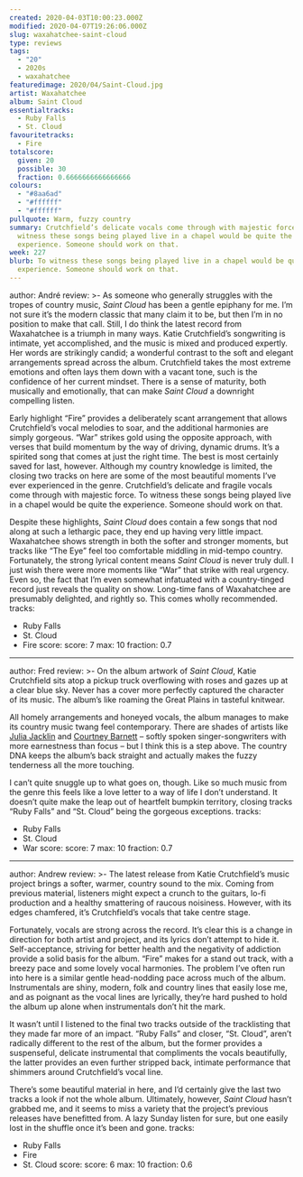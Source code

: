 ```yaml
---
created: 2020-04-03T10:00:23.000Z
modified: 2020-04-07T19:26:06.000Z
slug: waxahatchee-saint-cloud
type: reviews
tags:
  - "20"
  - 2020s
  - waxahatchee
featuredimage: 2020/04/Saint-Cloud.jpg
artist: Waxahatchee
album: Saint Cloud
essentialtracks:
  - Ruby Falls
  - St. Cloud
favouritetracks:
  - Fire
totalscore:
  given: 20
  possible: 30
  fraction: 0.6666666666666666
colours:
  - "#8aa6ad"
  - "#ffffff"
  - "#ffffff"
pullquote: Warm, fuzzy country
summary: Crutchfield’s delicate vocals come through with majestic force. To
  witness these songs being played live in a chapel would be quite the
  experience. Someone should work on that.
week: 227
blurb: To witness these songs being played live in a chapel would be quite the
  experience. Someone should work on that.
---
```

author: André
review: >-
  As someone who generally struggles with the tropes of country music, *Saint Cloud* has been a gentle epiphany for me. I’m not sure it’s the modern classic that many claim it to be, but then I’m in no position to make that call. Still, I do think the latest record from Waxahatchee is a triumph in many ways. Katie Crutchfield’s songwriting is intimate, yet accomplished, and the music is mixed and produced expertly. Her words are strikingly candid; a wonderful contrast to the soft and elegant arrangements spread across the album. Crutchfield takes the most extreme emotions and often lays them down with a vacant tone, such is the confidence of her current mindset. There is a sense of maturity, both musically and emotionally, that can make *Saint Cloud* a downright compelling listen.

  Early highlight “Fire” provides a deliberately scant arrangement that allows Crutchfield’s vocal melodies to soar, and the additional harmonies are simply gorgeous. “War” strikes gold using the opposite approach, with verses that build momentum by the way of driving, dynamic drums. It’s a spirited song that comes at just the right time. The best is most certainly saved for last, however. Although my country knowledge is limited, the closing two tracks on here are some of the most beautiful moments I’ve ever experienced in the genre. Crutchfield’s delicate and fragile vocals come through with majestic force. To witness these songs being played live in a chapel would be quite the experience. Someone should work on that.

  Despite these highlights, *Saint Cloud* does contain a few songs that nod along at such a lethargic pace, they end up having very little impact. Waxahatchee shows strength in both the softer and stronger moments, but tracks like “The Eye” feel too comfortable middling in mid-tempo country. Fortunately, the strong lyrical content means *Saint Cloud* is never truly dull. I just wish there were more moments like “War” that strike with real urgency. Even so, the fact that I’m even somewhat infatuated with a country-tinged record just reveals the quality on show. Long-time fans of Waxahatchee are presumably delighted, and rightly so. This comes wholly recommended.
tracks:
  - Ruby Falls
  - St. Cloud
  - Fire
score:
  score: 7
  max: 10
  fraction: 0.7
---
author: Fred
review: >-
  On the album artwork of *Saint Cloud*, Katie Crutchfield sits atop a pickup truck overflowing with roses and gazes up at a clear blue sky. Never has a cover more perfectly captured the character of its music. The album’s like roaming the Great Plains in tasteful knitwear.

  All homely arrangements and honeyed vocals, the album manages to make its country music twang feel contemporary. There are shades of artists like [Julia Jacklin](<reviews/julia-jacklin-crushing/>) and [Courtney Barnett](<reviews/courtney-barnett-tell-me-how-you-really-feel/>) – softly spoken singer-songwriters with more earnestness than focus – but I think this is a step above. The country DNA keeps the album’s back straight and actually makes the fuzzy tenderness all the more touching.

  I can’t quite snuggle up to what goes on, though. Like so much music from the genre this feels like a love letter to a way of life I don’t understand. It doesn’t quite make the leap out of heartfelt bumpkin territory, closing tracks “Ruby Falls” and “St. Cloud” being the gorgeous exceptions.
tracks:
  - Ruby Falls
  - St. Cloud
  - War
score:
  score: 7
  max: 10
  fraction: 0.7
---
author: Andrew
review: >-
  The latest release from Katie Crutchfield’s music project brings a softer, warmer, country sound to the mix. Coming from previous material, listeners might expect a crunch to the guitars, lo-fi production and a healthy smattering of raucous noisiness. However, with its edges chamfered, it’s Crutchfield’s vocals that take centre stage.

  Fortunately, vocals are strong across the record. It’s clear this is a change in direction for both artist and project, and its lyrics don’t attempt to hide it. Self-acceptance, striving for better health and the negativity of addiction provide a solid basis for the album. “Fire” makes for a stand out track, with a breezy pace and some lovely vocal harmonies. The problem I’ve often run into here is a similar gentle head-nodding pace across much of the album. Instrumentals are shiny, modern, folk and country lines that easily lose me, and as poignant as the vocal lines are lyrically, they’re hard pushed to hold the album up alone when instrumentals don’t hit the mark.


  It wasn’t until I listened to the final two tracks outside of the tracklisting that they made far more of an impact. “Ruby Falls” and closer, “St. Cloud”, aren’t radically different to the rest of the album, but the former provides a suspenseful, delicate instrumental that compliments the vocals beautifully, the latter provides an even further stripped back, intimate performance that shimmers around Crutchfield’s vocal line.

  There’s some beautiful material in here, and I’d certainly give the last two tracks a look if not the whole album. Ultimately, however, *Saint Cloud* hasn’t grabbed me, and it seems to miss a variety that the project’s previous releases have benefitted from. A lazy Sunday listen for sure, but one easily lost in the shuffle once it’s been and gone.
tracks:
  - Ruby Falls
  - Fire
  - St. Cloud
score:
  score: 6
  max: 10
  fraction: 0.6
